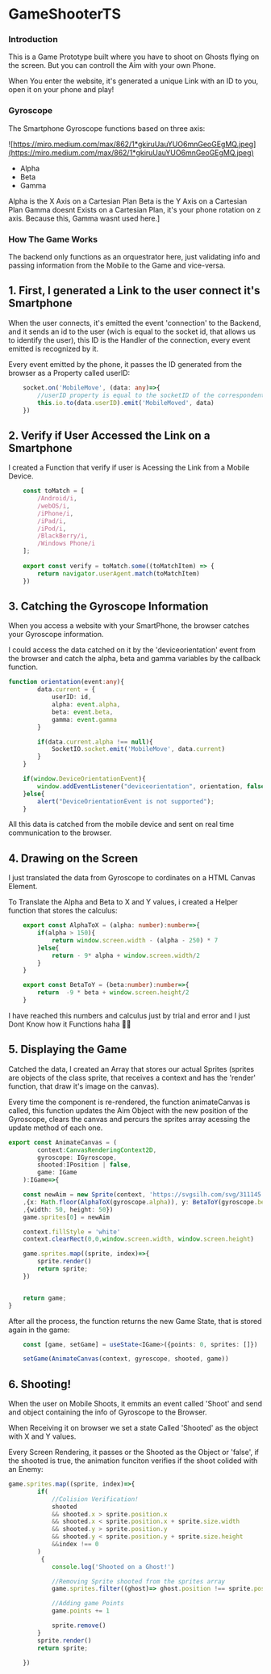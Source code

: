 # GameShooterTS

### Introduction

This is a Game Prototype built where you have to shoot on Ghosts flying on the screen.
But you can controll the Aim with your own Phone.

When You enter the website, it's generated a unique Link with an ID to you, open it on your phone and play!

### Gyroscope

The Smartphone Gyroscope functions based on three axis:

![https://miro.medium.com/max/862/1*gkiruUauYUO6mnGeoGEgMQ.jpeg](https://miro.medium.com/max/862/1*gkiruUauYUO6mnGeoGEgMQ.jpeg)

- Alpha
- Beta
- Gamma

Alpha is the X Axis on a Cartesian Plan
Beta is the Y Axis on a Cartesian Plan
Gamma doesnt Exists on a Cartesian Plan, it's your phone rotation on z axis. Because this, Gamma wasnt used here.]

### How The Game Works

The backend only functions as an orquestrator here, just validating info and passing information from the Mobile to the Game and vice-versa.

## 1. First, I generated a Link to the user connect it's Smartphone

When the user connects, it's emitted the event 'connection' to the Backend, and it sends an id to the user (wich is equal to the socket id, that allows us to identify the user), this ID is the Handler of the connection, every event emitted is recognized by it.

Every event emitted by the phone, it passes the ID generated from the browser as a Property called userID:

``` ts
    socket.on('MobileMove', (data: any)=>{
        //userID property is equal to the socketID of the correspondent browser
        this.io.to(data.userID).emit('MobileMoved', data)
    })
```

## 2. Verify if User Accessed the Link on a Smartphone

I created a Function that verify if user is Acessing the Link from a Mobile Device.

``` ts 
    const toMatch = [
        /Android/i,
        /webOS/i,
        /iPhone/i,
        /iPad/i,
        /iPod/i,
        /BlackBerry/i,
        /Windows Phone/i
    ];
            
    export const verify = toMatch.some((toMatchItem) => {
        return navigator.userAgent.match(toMatchItem)
    })
```

## 3. Catching the Gyroscope Information

When you access a website with your SmartPhone, the browser catches your Gyroscope information.

I could access the data catched on it by the 'deviceorientation' event from the browser and catch the alpha, beta and gamma variables by the callback function.

``` ts
function orientation(event:any){
        data.current = {
            userID: id,
            alpha: event.alpha, 
            beta: event.beta, 
            gamma: event.gamma
        }

        if(data.current.alpha !== null){
            SocketIO.socket.emit('MobileMove', data.current)
        }
    }

    if(window.DeviceOrientationEvent){
        window.addEventListener("deviceorientation", orientation, false);
    }else{
        alert("DeviceOrientationEvent is not supported");
    }

```

All this data is catched from the mobile device and sent on real time communication to the browser.

## 4. Drawing on the Screen

I just translated the data from Gyroscope to cordinates on a HTML Canvas Element.

To Translate the Alpha and Beta to X and Y values, i created a Helper function that stores the calculus:

``` ts
    export const AlphaToX = (alpha: number):number=>{
        if(alpha > 150){
            return window.screen.width - (alpha - 250) * 7
        }else{
            return - 9* alpha + window.screen.width/2
        }
    }

    export const BetaToY = (beta:number):number=>{
        return  -9 * beta + window.screen.height/2
    }

```

I have reached this numbers and calculus just by trial and error and I just Dont Know how it Functions haha 🤷‍♀️


## 5. Displaying the Game

Catched the data, I created an Array that stores our actual Sprites (sprites are  objects of the class sprite, that receives a context and has the 'render' function, that draw it's image on the canvas).

Every time the component is re-rendered, the function animateCanvas is called, this function updates the Aim Object with the new position of the Gyroscope, clears the canvas and percurs the sprites array acessing the update method of each one.

``` ts
export const AnimateCanvas = (
        context:CanvasRenderingContext2D, 
        gyroscope: IGyroscope, 
        shooted:IPosition | false, 
        game: IGame
    ):IGame=>{

    const newAim = new Sprite(context, 'https://svgsilh.com/svg/311145.svg'
    ,{x: Math.floor(AlphaToX(gyroscope.alpha)), y: BetaToY(gyroscope.beta)}
    ,{width: 50, height: 50})
    game.sprites[0] = newAim

    context.fillStyle = 'white'
    context.clearRect(0,0,window.screen.width, window.screen.height)

    game.sprites.map((sprite, index)=>{
        sprite.render()
        return sprite;
    })


    return game;
}

``` 

After all the process, the function returns the new Game State, that is stored again in the game:

``` ts
    const [game, setGame] = useState<IGame>({points: 0, sprites: []})

    setGame(AnimateCanvas(context, gyroscope, shooted, game))
```

## 6. Shooting!

When the user on Mobile Shoots, it emmits an event called 'Shoot' and send and object containing the info of Gyroscope to the Browser.

When Receiving it on browser we set a state Called 'Shooted' as the object with X and Y values.

Every Screen Rendering, it passes or the Shooted as the Object or 'false', if the shooted is true, the animation funciton verifies if the shoot colided with an Enemy:

``` ts
game.sprites.map((sprite, index)=>{
        if(
            //Colision Verification!
            shooted 
            && shooted.x > sprite.position.x
            && shooted.x < sprite.position.x + sprite.size.width
            && shooted.y > sprite.position.y
            && shooted.y < sprite.position.y + sprite.size.height
            &&index !== 0
        )
         {
            console.log('Shooted on a Ghost!')

            //Removing Sprite shooted from the sprites array
            game.sprites.filter((ghost)=> ghost.position !== sprite.position)

            //Adding game Points
            game.points += 1

            sprite.remove()
        }
        sprite.render()
        return sprite;

    })
``` 
